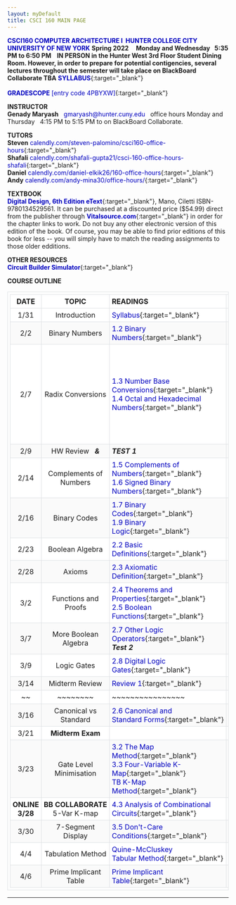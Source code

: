 ```yaml
---
layout: myDefault
title: CSCI 160 MAIN PAGE
---
```


**[CSCI160 COMPUTER ARCHITECTURE I &nbsp;HUNTER COLLEGE CITY UNIVERSITY OF NEW YORK](index.html)**
**Spring 2022 &nbsp; &nbsp; Monday and Wednesday &nbsp; 5:35 PM to 6:50 PM &nbsp;&nbsp; IN PERSON in the Hunter West 3rd Floor Student Dining Room. However, in order to prepare for potential contigencies, several lectures throughout the semester will take place on BlackBoard Collaborate TBA**
[**SYLLABUS**](syllabus.html "CSCI 160 Computer Architecture I"){:target="_blank"}&nbsp; &nbsp; &nbsp; &nbsp; &nbsp; &nbsp; &nbsp; &nbsp; &nbsp; &nbsp; &nbsp; &nbsp; &nbsp; &nbsp; &nbsp; &nbsp; &nbsp; &nbsp; &nbsp; &nbsp; &nbsp; &nbsp; &nbsp; &nbsp; &nbsp; &nbsp; &nbsp; &nbsp; &nbsp; &nbsp; &nbsp; &nbsp; &nbsp; &nbsp; &nbsp; &nbsp; &nbsp; &nbsp; &nbsp; &nbsp; &nbsp;  
[**GRADESCOPE** [entry code 4PBYXW]](https://www.gradescope.com/courses/365602 "CSCI 160 entry code 4PBYXW"){:target="_blank"}    
  
**INSTRUCTOR**  
**Genady Maryash** &nbsp; gmaryash@hunter.cuny.edu &nbsp; office hours Monday and Thursday &nbsp; 4:15 PM to 5:15 PM to on BlackBoard Collaborate.  
  
**TUTORS**  
**Steven** [calendly.com/steven-palomino/csci160-office-hours](https://calendly.com/steven-palomino/csci160-office-hours){:target="_blank"}  
**Shafali** [calendly.com/shafali-gupta21/csci-160-office-hours-shafali](https://calendly.com/shafali-gupta21/csci-160-office-hours-shafali){:target="_blank"}  
**Daniel** [calendly.com/daniel-elkik26/160-office-hours](https://calendly.com/daniel-elkik26/160-office-hours){:target="_blank"}  
**Andy** [calendly.com/andy-mina30/office-hours/](https://calendly.com/andy-mina30/office-hours/){:target="_blank"}  
  
**TEXTBOOK**  
[**Digital Design, 6th Edition eText**](https://www.pearson.com/store/p/mano-ciletti-digital-design-with-an-introduction-to-the-verilog-hdl-vhdl-and-systemverilog-6-e/3100003043990/9780137208333){:target="_blank"}, Mano, Ciletti ISBN-9780134529561. It can be purchased at a discounted price ($54.99) direct from the publisher through [**Vitalsource.com**](https://bookshelf.vitalsource.com/#/books/9780134529561/epubcfi/6/2%5B%3Bvnd.vst.idref%3Dcover%5D!/4/2%5Bvst-image-button-81818%5D%400:0){:target="_blank"} in order for the chapter links to work.  Do not buy any other electronic version of this edition of the book. Of course, you may be able to find prior editions of this book for less -- you will simply have to match the reading assignments to those older edditions.  
  
**OTHER RESOURCES**  
[**Circuit Builder Simulator**](https://logic.ly/demo/){:target="_blank"} 
  
  
**COURSE OUTLINE**  
  
 DATE | TOPIC | READINGS | SLIDES | ASSIGNMENTS 
 :---: | :---: | --- | :---: | ---: 
 1/31 | Introduction | [Syllabus](syllabus.html){:target="_blank"} |  | [Homework&nbsp;0](hw.html#00){:target="_blank"}&nbsp;due&nbsp;2/2 
 2/2 | Binary Numbers | [1.2 Binary Numbers](https://bookshelf.vitalsource.com/#/books/9780134529561/epubcfi/6/18%5B%3Bvnd.vst.idref%3DP70010139700000000000000000001E8%5D!/4/6%400:0){:target="_blank"} | [Class 1](slides/class_01_introduction.pdf){:target="_blank"} | [Homework&nbsp;1](hw.html#01){:target="_blank"}&nbsp;due&nbsp;2/7 
 2/7 | Radix Conversions | [1.3 Number Base Conversions](https://bookshelf.vitalsource.com/#/books/9780134529561/epubcfi/6/20%5B%3Bvnd.vst.idref%3DP7001013970000000000000000000287%5D!/4/2%5BP7001013970000000000000000000287%5D/2/2%5BP700101397000000000000000000D390%5D/2%400:0){:target="_blank"}<br/>[1.4 Octal and Hexadecimal Numbers](https://bookshelf.vitalsource.com/#/books/9780134529561/epubcfi/6/22%5B%3Bvnd.vst.idref%3DP7001013970000000000000000000362%5D!/4/2%5BP7001013970000000000000000000362%5D/2/2%5BP700101397000000000000000000D45A%5D/2%400:0){:target="_blank"} | [Class 2](slides/class_2_conversions.pdf){:target="_blank"} | [**Binary&nbsp;Multiplication**](https://cdn1.byjus.com/wp-content/uploads/2019/04/binary-multiplication-steps.png){:target="_blank"}<br>[**Div&nbsp;$$_{10}$$**](https://images.twinkl.co.uk/tr/raw/upload/u/ux/how-to-do-long-division-9_ver_1.jpg){:target="_blank"},&nbsp;[**Div&nbsp;$$_2$$**](https://cdn1.byjus.com/wp-content/uploads/2020/10/Binary-Division.png){:target="_blank"},&nbsp;[**Div&nbsp;$$_2$$&nbsp;2**](https://cdn1.byjus.com/wp-content/uploads/2020/10/Binary-Division-2.png){:target="_blank"}<br/>[Homework&nbsp;2](hw.html#02){:target="_blank"}&nbsp;due&nbsp;2/9 
 2/9 | HW Review &nbsp; ***&*** | ***TEST 1*** |  | 
 2/14 | Complements of Numbers | [1.5 Complements of Numbers](https://bookshelf.vitalsource.com/#/books/9780134529561/epubcfi/6/24%5B%3Bvnd.vst.idref%3DP7001013970000000000000000000411%5D!/4/2%5BP7001013970000000000000000000411%5D/2/2%5BP700101397000000000000000000D4FF%5D/2%400:0){:target="_blank"}<br/>[1.6 Signed Binary Numbers](https://bookshelf.vitalsource.com/#/books/9780134529561/epubcfi/6/26%5B%3Bvnd.vst.idref%3DP700101397000000000000000000048E%5D!/4/2%5BP700101397000000000000000000048E%5D/2/2%5BP700101397000000000000000000D563%5D/4%400:0){:target="_blank"} | [Class 3](slides/class_3_complements.pdf){:target="_blank"} | [Homework&nbsp;3](hw.html#03){:target="_blank"}&nbsp;due&nbsp;2/16 
 2/16 | Binary Codes | [1.7 Binary Codes](https://bookshelf.vitalsource.com/#/books/9780134529561/epubcfi/6/28%5B%3Bvnd.vst.idref%3DP7001013970000000000000000000594%5D!/4/2%5BP7001013970000000000000000000594%5D/2/2%5BP700101397000000000000000000D655%5D/4%400:0){:target="_blank"}<br/>[1.9 Binary Logic](https://bookshelf.vitalsource.com/#/books/9780134529561/epubcfi/6/32%5B%3Bvnd.vst.idref%3DP700101397000000000000000000090E%5D!/4/2%5BP700101397000000000000000000090E%5D/2/2%5BP700101397000000000000000000D9A7%5D/2%400:0){:target="_blank"} | [Class 4](slides/class_4_binary_codes.pdf){:target="_blank"} | [Homework&nbsp;4](hw.html#04){:target="_blank"}&nbsp;due&nbsp;2/23 
 2/23 | Boolean Algebra | [2.2 Basic Definitions](https://bookshelf.vitalsource.com/#/books/9780134529561/epubcfi/6/44%5B%3Bvnd.vst.idref%3DP7001013970000000000000000000AE4%5D!/4/2%5BP7001013970000000000000000000AE4%5D/2/2%5BP700101397000000000000000000DB2E%5D/2%400:0){:target="_blank"} | [Class 5](slides/class_05_boolean_algebra.pdf){:target="_blank"} | [Homework&nbsp;5](hw.html#05){:target="_blank"}&nbsp;due&nbsp;2/28 
 2/28 | Axioms | [2.3 Axiomatic Definition](https://bookshelf.vitalsource.com/#/books/9780134529561/epubcfi/6/46%5B%3Bvnd.vst.idref%3DP7001013970000000000000000000B17%5D!/4/2%5BP7001013970000000000000000000B17%5D/2/2%5BP700101397000000000000000000DB58%5D/2%400:0){:target="_blank"} | [Class 6](slides/class_06_axioms.pdf){:target="_blank"} | [Homework&nbsp;6](hw.html#06){:target="_blank"}&nbsp;due&nbsp;3/2 
 3/2 | Functions and Proofs | [2.4 Theorems and Properties](https://bookshelf.vitalsource.com/#/books/9780134529561/epubcfi/6/48%5B%3Bvnd.vst.idref%3DP7001013970000000000000000000C92%5D!/4/2%5BP7001013970000000000000000000C92%5D/2/2%5BP700101397000000000000000000DC80%5D/4%400:0){:target="_blank"}<br/>[2.5 Boolean Functions](https://bookshelf.vitalsource.com/#/books/9780134529561/epubcfi/6/50%5B%3Bvnd.vst.idref%3DP7001013970000000000000000000E2A%5D!/4/2%5BP7001013970000000000000000000E2A%5D/2/2%5BP700101397000000000000000000DDF2%5D/2%400:0){:target="_blank"} | [Class 7](slides/class_07_theorems.pdf){:target="_blank"} | [Homework&nbsp;7](hw.html#07){:target="_blank"}&nbsp;due&nbsp;3/7 
 3/7 | More Boolean Algebra | [2.7 Other Logic Operators](https://bookshelf.vitalsource.com/#/books/9780134529561/epubcfi/6/54%5B%3Bvnd.vst.idref%3DP7001013970000000000000000001148%5D!/4/2%5BP7001013970000000000000000001148%5D/2/2%5BP700101397000000000000000000E0B5%5D/4%400:0){:target="_blank"}<br/>***Test 2*** | [Class 8](slides/class_08_other_logic_operations.pdf){:target="_blank"} | [Homework&nbsp;8](hw.html#08){:target="_blank"}&nbsp;due&nbsp;3/9 
 3/9 | Logic Gates | [2.8 Digital Logic Gates](https://bookshelf.vitalsource.com/#/books/9780134529561/epubcfi/6/56%5B%3Bvnd.vst.idref%3DP700101397000000000000000000129F%5D!/4/2%5BP700101397000000000000000000129F%5D/2/2%5BP700101397000000000000000000E206%5D/2%400:0){:target="_blank"} | [Class 9](slides/class_09_logic_gates.pdf){:target="_blank"}, [TB](slides/mano09.pdf){:target="_blank"} | [Homework&nbsp;9](hw.html#09){:target="_blank"}&nbsp;due&nbsp;3/14 
 3/14 | Midterm Review | [Review 1](slides/class_review_1.pdf){:target="_blank"} |  | 
 ~~ | ~~~~~~~~ | ~~~~~~~~~~~~~~~~ | ~~~~~ |  ~~~~~~~~~~~~~~~~
 3/16 | Canonical vs Standard | [2.6&nbsp;Canonical&nbsp;and Standard&nbsp;Forms](https://bookshelf.vitalsource.com/#/books/9780134529561/epubcfi/6/52%5B%3Bvnd.vst.idref%3DP7001013970000000000000000000F17%5D!/4/2%5BP7001013970000000000000000000F17%5D/2/2%5BP700101397000000000000000000DEC0%5D/2%400:0){:target="_blank"} | [Class&nbsp;10](slides/class_10_canonical_standard.pdf){:target="_blank"} | [Homework&nbsp;10](hw.html#10){:target="_blank"}&nbsp;due&nbsp;3/23 
 3/21 | **Midterm Exam** |  |  | 
 3/23 | Gate Level Minimisation | [3.2 The Map Method](https://bookshelf.vitalsource.com/#/books/9780134529561/epubcfi/6/70%5B%3Bvnd.vst.idref%3DP700101397000000000000000000154D%5D!/4/2%5BP700101397000000000000000000154D%5D/2/2%5BP700101397000000000000000000E446%5D/2%400:0){:target="_blank"}<br/>[3.3 Four-Variable K-Map](https://bookshelf.vitalsource.com/#/books/9780134529561/epubcfi/6/72%5B%3Bvnd.vst.idref%3DP70010139700000000000000000015EB%5D!/4/2%5BP70010139700000000000000000015EB%5D/2/2%5BP700101397000000000000000000E4BE%5D/2%400:0){:target="_blank"}<br/>[TB K-Map Method](https://bookshelf.vitalsource.com/reader/books/9780134529561/epubcfi/6/70[%3Bvnd.vst.idref%3DP700101397000000000000000000154D]!/4/2[P700101397000000000000000000154D]/2/2[P700101397000000000000000000E446]/3:13[ETH%2COD]){:target="_blank"} | <!--[Class&nbsp;11](slides/class_11_karnaugh_maps.pdf){:target="_blank"}<br/>[TB KMaps](slides/Mano_K_Maps.pdf){:target="_blank"}--> | [Homework&nbsp;11](hw.html#11){:target="_blank"}&nbsp;due&nbsp;3/28 
 **ONLINE**<br/>**3/28** | **BB&nbsp;COLLABORATE**<br/>5-Var K-map | [4.3 Analysis of Combinational Circuits](https://bookshelf.vitalsource.com/#/books/9780134529561/epubcfi/6/100%5B%3Bvnd.vst.idref%3DP7001013970000000000000000001D61%5D!/4/6%400:0){:target="_blank"} | <!--[Class&nbsp;12](slides/class_12_more_maps.pdf){:target="_blank"}--> | [Homework&nbsp;12](hw.html#12){:target="_blank"}&nbsp;due&nbsp;3/30 
 3/30 | 7-Segment Display | [3.5 Don't-Care Conditions](https://bookshelf.vitalsource.com/#/books/9780134529561/epubcfi/6/76%5B%3Bvnd.vst.idref%3DP700101397000000000000000000170D%5D!/4/2%5BP700101397000000000000000000170D%5D/2/2%5BP700101397000000000000000000E5B4%5D/2%400:0){:target="_blank"} | <!--[Class&nbsp;13](slides/class_13_7_segment_display.pdf){:target="_blank"}--> | [Homework&nbsp;13](hw.html#13){:target="_blank"}&nbsp;due&nbsp;4/4 
 4/4 | Tabulation Method | [Quine-McCluskey<br/>Tabular Method](https://www.tutorialspoint.com/digital_circuits/digital_circuits_quine_mccluskey_tabular_method.htm#:~:text=Quine%2DMcClukey%20tabular%20method%20is,of%20the%20given%20Boolean%20function.){:target="_blank"} | <!--[Class&nbsp;14](slides/class_14_tabulation_method.pdf){:target="_blank"}--> | [Homework&nbsp;14](hw.html#14){:target="_blank"}&nbsp;due&nbsp;4/6 
 4/6 | Prime Implicant Table | [Prime Implicant Table](https://www.geeksforgeeks.org/prime-implicant-chart-for-minimizing-cyclic-boolean-functions/){:target="_blank"} | <!--[Class&nbsp;15](slides/class_15_prime_implicant_table.pdf){:target="_blank"}--> | [Homework&nbsp;15](hw.html#15){:target="_blank"}&nbsp;due&nbsp;4/11 
  
 <!-- -->  
   
<!-- 
  
<iframe src="https://docs.google.com/spreadsheets/d/1no0KBpltR5dlMFBmZ4Oi5Lp8ZyU2qy2yxiz-mH6-VXg/edit?usp=sharing/pubhtml?gid=0&single=true&widget=true&headers=false" width=702px height=400px ></iframe>  
  
     
 11/11 | Adders | [4.4 Design Procedure](https://bookshelf.vitalsource.com/#/books/9780134529561/epubcfi/6/102%5B%3Bvnd.vst.idref%3DP7001013970000000000000000001E45%5D!/4/6%400:0){:target="_blank"} | [Class&nbsp;16](slides/class_16_half_full_adder.pdf){:target="_blank"} | [Homework&nbsp;16](hw.html#16){:target="_blank"}&nbsp;due&nbsp;11/15 
 11/15 | Subtractors | [4.5 Binary Adders and Subtractors](https://bookshelf.vitalsource.com/#/books/9780134529561/epubcfi/6/104%5B%3Bvnd.vst.idref%3DP7001013970000000000000000001F26%5D!/4/2%5BP7001013970000000000000000001F26%5D/2/2%5BP700101397000000000000000000ECA7%5D/2%400:0){:target="_blank"} | [Class&nbsp;17](slides/class_17_half_full_subtractor.pdf){:target="_blank"} | [Homework&nbsp;17](hw.html#17){:target="_blank"}&nbsp;due&nbsp;11/18 
 11/18 | Controlled Input | [4.11 Multiplexers](https://bookshelf.vitalsource.com/#/books/9780134529561/epubcfi/6/116%5B%3Bvnd.vst.idref%3DP700101397000000000000000000252B%5D!/4/2%5BP700101397000000000000000000252B%5D/2/2%5BP700101397000000000000000000F251%5D/2%400:0){:target="_blank"} | [Class&nbsp;18<br/>FlipFlops](slides/class_18_controlled_input.pdf){:target="_blank"} | [Homework&nbsp;18](hw.html#18){:target="_blank"}&nbsp;due&nbsp;11/22
 11/22 | Flip-Flops, Clock | [5.4&nbsp;Storage&nbsp;Elements:&nbsp;FlipFlops](https://bookshelf.vitalsource.com/#/books/9780134529561/epubcfi/6/140%5B%3Bvnd.vst.idref%3DP7001013970000000000000000002C7F%5D!/4/2%5BP7001013970000000000000000002C7F%5D/2/2%5BP700101397000000000000000000F857%5D/2%400:0){:target="_blank"} | [Class&nbsp;19](slides/class_19_flip_flops.pdf){:target="_blank"} | [Homework&nbsp;19](hw.html#19){:target="_blank"}&nbsp;due&nbsp;11/29 
 11/29 | Racing Fix<br/>JK Flip-Flop| [RP Lecture Animation](https://www.icloud.com/keynote/0b7yKA17bN9L6RogUHAtZluag#class%5F20%5Fracing%5Fproblem){:target="_blank"}<br/>[J K Lecture Animation](https://www.icloud.com/keynote/0NrlaM7Y-l4-ifLDppBZ_bTOQ#Class_21_and_Review){:target="_blank"} | [Class&nbsp;20](slides/class_20_racing_problem.pdf){:target="_blank"}<br/>[Class&nbsp;21](slides/class_21_jk_flipflop_and_review.pdf){:target="_blank"} | 
 12/2 | State Diagrams | [5.5 Analysis of Clocked Sequential Circuits](https://bookshelf.vitalsource.com/reader/books/9780134529561/epubcfi/6/142[%3Bvnd.vst.idref%3DP7001013970000000000000000002D4A]!/4#:~:text=Add%20Bookmark-,Practice,-Exercise%205.5){:target="_blank"} | [State Tables<br/>and&nbsp;Diagrams](slides/Mano_State_Table_and_Diagram.pdf){:target="_blank"} | 
 12/6 | State&nbsp;Equasions,<br/>Finate State Machines | [Four-Variable K-Map](https://bookshelf.vitalsource.com/reader/books/9780134529561/epubcfi/6/72[%3Bvnd.vst.idref%3DP70010139700000000000000000015EB]!/4/2[P70010139700000000000000000015EB]/2/2[P700101397000000000000000000E4BE]/3:16[E%20K%2C-MA]){:target="_blank"} |  | 
 12/13 | Review 2 | !!! ON BLACKBOARD COLLABORATE !!! | !!! ONLINE !!! |  
 12/20 | FINAL | EXAM | MONDAY	12/20	1:45 – 3:45  HW615 | 
  
    
    
--- 
  
  
  
---  
  
  
  
### Instructor Evaluations:
**Computer: [www.hunter.cuny.edu/te](http://www.hunter.cuny.edu/te){:target="_blank"}**  
**Smartphone: [www.hunter.cuny.edu/mobilete](http://www.hunter.cuny.edu/mobilete){:target="_blank"}**
  
  
  
  
---  
  
  
  
---  
  
  
  
10/25 | Canonical vs Standard | [2.6 Canonical,&nbsp;Standard&nbsp;Forms](https://bookshelf.vitalsource.com/#/books/9780134529561/epubcfi/6/52%5B%3Bvnd.vst.idref%3DP7001013970000000000000000000F17%5D!/4/2%5BP7001013970000000000000000000F17%5D/2/2%5BP700101397000000000000000000DEC0%5D/2%400:0){:target="_blank"} | [Class&nbsp;10](slides/class_10_canonical_standard.pdf){:target="_blank"} | 
[Homework&nbsp;10](hw.html#10){:target="_blank"}&nbsp;due&nbsp;6/16 



 6/17 | Review |  |  | 
 6/21 | MIDTERM |  |  | 


  
Class 20 Racetrack Problem 
https://www.icloud.com/keynote/0b7yKA17bN9L6RogUHAtZluag#class%5F20%5Fracing%5Fproblem

Class 21 JK Flip Flop and Review
https://www.icloud.com/keynote/0NrlaM7Y-l4-ifLDppBZ_bTOQ#Class_21_and_Review

 **5/24** | **Monday** | **11:30 AM to 1:30 PM** | **FINAL EXAM** | 
 n.a./n.a. | More Polimorphism |  | [*More&nbsp;Polymorphism*](slides/11_prime_additional_polymorphism.pdf){:target="_blank"} | 
 n.a./n.a. | Heaps | [Chapter&nbsp;17](https://bookshelf.vitalsource.com/#/books/9780134477473/epubcfi/6/344%5B%3Bvnd.vst.idref%3DP7001011925000000000000000004C48%5D!/4/2%5BP7001011925000000000000000004C48%5D/2/2%5BP700101192500000000000000000CB0A%5D/4%400:0){:target="_blank"} | [Heaps](slides/23_heaps.pdf){:target="_blank"} | 
 n.a./n.a. | Dictionaries and Hashing | [Chapter&nbsp;18.1](https://bookshelf.vitalsource.com/#/books/9780134477473/epubcfi/6/368%5B%3Bvnd.vst.idref%3DP7001011925000000000000000005125%5D!/4/2%5BP7001011925000000000000000005125%5D/2/2%5BP700101192500000000000000000CF16%5D/2%400:0){:target="_blank"}[&nbsp;&&nbsp;18.4](https://bookshelf.vitalsource.com/#/books/9780134477473/epubcfi/6/374%5B%3Bvnd.vst.idref%3DP7001011925000000000000000005385%5D!/4/2%5BP7001011925000000000000000005385%5D/2/2%5BP700101192500000000000000000D110%5D/4%400:0){:target="_blank"} | [Dictionaries and Hashing](slides/24_dictionaries_hashing.pdf){:target="_blank"} | 
 n.a./n.a. | STL | [C++&nbsp;Interlude&nbsp;8](https://bookshelf.vitalsource.com/#/books/9780134477473/epubcfi/6/428%5B%3Bvnd.vst.idref%3DP7001011925000000000000000005DB5%5D!/4/2%5BP7001011925000000000000000005DB5%5D/2%400:0){:target="_blank"} | [STL](slides/i8_stl.pdf){:target="_blank"} | 

  
  

 4/22 |  |  |  | [**Project&nbsp;4**&nbsp;**due&nbsp;11/16**](projects/project_4_/project_4_.html){:target="_blank"} 
 4/26 |  |  |  | [**Project&nbsp;5**&nbsp;**due&nbsp;12/13**](projects/project_5_/project_5_.html){:target="_blank"} 


 9/14 |  |  |  | 
   
   
 9/30 |  |  |  |  
 10/1 |  |  |  | 

 10/19 |  |  |  | 
 10/22 |  |  |  | 
 12/07 |  |  |  | 
 12/09 | REVIEW 1 |  |  | 
 12/10 | REVIEW 2 |  |  | 
  
  
! NOT ON THIS EXAM !

[![](files/video.png)](https://www.dropbox.com/s/xlolhdjk1q0anhf/6_15.mkv?dl=0){:target="_blank"} &nbsp; &nbsp; 

[**Project&nbsp;6**&nbsp;**due&nbsp;12/16**](projects/project_6_/project_6_.html){:target="_blank"} 
[**Project&nbsp;2**&nbsp;**due&nbsp;6/10**](projects/project_2/project_2.html){:target="_blank"} 
[**Project&nbsp;1**&nbsp;**due&nbsp;9/14**](projects/project_1_/project_1_.html){:target="_blank"}


<br/>[Review 2](slides/class_21_jk_flipflop_and_review.pdf){:target="_blank"}


 7/2 | Review | ( Hashing, Heaps, and STL are | NOT in the exam ) &nbsp; | [**Project&nbsp;6**&nbsp;**due&nbsp;7/6**](projects/project_6/project_6.html){:target="_blank"} 
 
 [C++&nbsp;Interlude&nbsp;2](https://bookshelf.vitalsource.com/#/books/9780134477473/epubcfi/6/98%5B%3Bvnd.vst.idref%3DP700101192500000000000000000151A%5D!/4/2%5BP700101192500000000000000000151A%5D/2/2%5BP7001011925000000000000000009D22%5D/4%400:0){:target="_blank"}
 
-->
  
---  
  
  
<style>hr{border: 0;height: 0; border-top: 1px solid rgba(0, 0, 0, 0.1);}table{border-collapse: collapse;}table, td, th {text-align: left;padding:5px;border: 1px solid #dee1e4;}tr:nth-child(even) {background-color: #fafafa;}tr:nth-child(odd) {background-color: #ffffff;}hr.style-six{border: 0;height: 0; border-top: 1px solid rgba(0, 0, 0, 0.1);border-bottom: 1px solid rgba(255, 255, 255, 0.3);}a:link{text-decoration: none;color: #0000BF;}a:visited{text-decoration:none;color: #0000BF;}a:hover {text-decoration: none;color:#0000FF;}a:active {text-decoration:none;color:#00007F;}</style>
